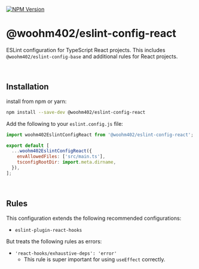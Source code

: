 [![NPM Version](https://img.shields.io/npm/v/%40woohm402%2Feslint-config-react)](https://www.npmjs.com/package/@woohm402/eslint-config-react)

# @woohm402/eslint-config-react

ESLint configuration for TypeScript React projects.
This includes `@woohm402/eslint-config-base` and additional rules for React projects.

<br />

## Installation

install from npm or yarn:

```sh
npm install --save-dev @woohm402/eslint-config-react
```

Add the following to your `eslint.config.js` file:

```js
import woohm402EslintConfigReact from '@woohm402/eslint-config-react';

export default [
  ...woohm402EslintConfigReact({
    envAllowedFiles: ['src/main.ts'],
    tsconfigRootDir: import.meta.dirname,
  }),
];
```

<br />

## Rules

This configuration extends the following recommended configurations:

- `eslint-plugin-react-hooks`

But treats the following rules as errors:

- `'react-hooks/exhaustive-deps': 'error'`
  - This rule is super important for using `useEffect` correctly.

